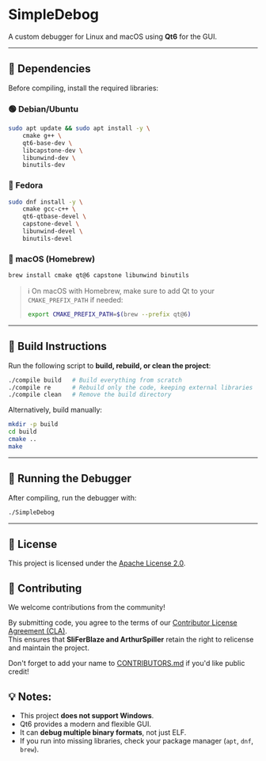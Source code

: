 # **SimpleDebog**

A custom debugger for Linux and macOS using **Qt6** for the GUI.

---

## **📌 Dependencies**

Before compiling, install the required libraries:

### **🟢 Debian/Ubuntu**
```sh
sudo apt update && sudo apt install -y \
    cmake g++ \
    qt6-base-dev \
    libcapstone-dev \
    libunwind-dev \
    binutils-dev
```

### **🔵 Fedora**
```sh
sudo dnf install -y \
    cmake gcc-c++ \
    qt6-qtbase-devel \
    capstone-devel \
    libunwind-devel \
    binutils-devel
```

### **🍎 macOS (Homebrew)**
```sh
brew install cmake qt@6 capstone libunwind binutils
```

> ℹ️ On macOS with Homebrew, make sure to add Qt to your `CMAKE_PREFIX_PATH` if needed:
> ```sh
> export CMAKE_PREFIX_PATH=$(brew --prefix qt@6)
> ```

---

## **🔧 Build Instructions**

Run the following script to **build, rebuild, or clean the project**:

```sh
./compile build   # Build everything from scratch
./compile re      # Rebuild only the code, keeping external libraries
./compile clean   # Remove the build directory
```

Alternatively, build manually:

```sh
mkdir -p build
cd build
cmake ..
make
```

---

## **🎯 Running the Debugger**

After compiling, run the debugger with:
```sh
./SimpleDebog
```

---

## 📄 License

This project is licensed under the [Apache License 2.0](./LICENSE).

## 🤝 Contributing

We welcome contributions from the community!

By submitting code, you agree to the terms of our [Contributor License Agreement (CLA)](./CLA.md).  
This ensures that **SliFerBlaze and ArthurSpiller** retain the right to relicense and maintain the project.

Don't forget to add your name to [CONTRIBUTORS.md](./CONTRIBUTORS.md) if you'd like public credit!

## **💡 Notes:**

- This project **does not support Windows**.
- Qt6 provides a modern and flexible GUI.
- It can **debug multiple binary formats**, not just ELF.
- If you run into missing libraries, check your package manager (`apt`, `dnf`, `brew`).

